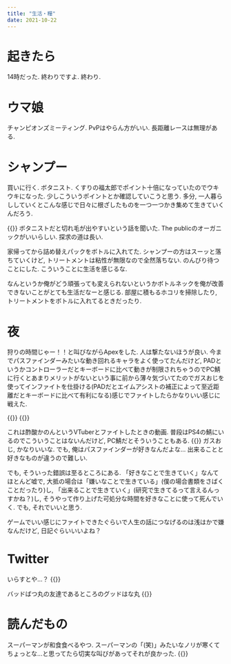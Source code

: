 ```yaml
---
title: "生活・糧"
date: 2021-10-22
---
```


# 起きたら
14時だった. 終わりですよ. 終わり.
# ウマ娘
チャンピオンズミーティング. PvPはやらん方がいい. 長距離レースは無理がある.
# シャンプー
買いに行く. ボタニスト. くすりの福太郎でポイント十倍になっていたのでウキウキになった. 少しこういうポイントとか確認していこうと思う. 多分, 一人暮らししていくとこんな感じで日々に根ざしたものを一つ一つかき集めて生きていくんだろう.

{{<tweet user="dango_bot" id="1451461963855249413">}}
ボタニストだと切れ毛が出やすいという話を聞いた. The publicのオーガニックがいいらしい. 探求の道は長い.

家帰ってから詰め替えパックをボトルに入れてた. シャンプーの方はスーッと落ちていくけど, トリートメントは粘性が無限なので全然落ちない. のんびり待つことにした. こういうことに生活を感じるな.

なんというか俺がどう頑張っても変えられないというかボトルネックを俺が改善できないことがとても生活だなーと感じる. 部屋に積もるホコリを掃除したり, トリートメントをボトルに入れてるときだったり.

# 夜
狩りの時間じゃー！！と叫びながらApexをした. 人は撃たないほうが良い. 今までパスファインダーみたいな動き回れるキャラをよく使ってたんだけど, PADというかコントローラーだとキーボードに比べて動きが制限されちゃうのでPC鯖に行くとあまりメリットがないという事に前から薄々気づいてたのでガスおじを使ってインファイトを仕掛ける(PADだとエイムアシストの補正によって至近距離だとキーボードに比べて有利になる)感じでファイトしたらかなりいい感じに戦えた.

{{<tweet user="dango_bot" id="1451788423333773312">}}
{{<tweet user="dango_bot" id="1451793386784976900">}}

これは酢酸かのんというVTuberとファイトしたときの動画. 普段はPS4の鯖にいるのでこういうことはないんだけど, PC鯖だとそういうこともある.
{{<tweet user="dango_bot" id="1451791686531629065">}}
ガスおじ, かなりいいな. でも, 俺はパスファインダーが好きなんだよな... 出来ることと好きなものが違うので難しい.

でも, そういった錯誤は至るところにある. 「好きなことで生きていく」なんてほとんど嘘で, 大抵の場合は「嫌いなことで生きている」(僕の場合書類をさばくことだったり)し, 「出来ることで生きていく」(研究で生きてるって言えるんっすかね？)し, そうやって作り上げた可処分な時間を好きなことに使って死んでいく. でも, それでいいと思う.

ゲームでいい感じにファイトできたぐらいで人生の話につなげるのは浅はかで嫌なんだけど, 日記ぐらいいいよね？

# Twitter
いらすとや...？
{{<tweet user="dango_bot" id="1451526689301794816">}}

バッドばつ丸の友達であるところのグッドはな丸
{{<tweet user="dango_bot" id="1451360020935839757">}}

# 読んだもの
スーパーマンが和食食べるやつ. スーパーマンの「(笑)」みたいなノリが寒くてちょっとな...と思ってたら切実な叫びがあってそれが良かった.
{{<tweet user="dango_bot" id="1451531751692529676">}}